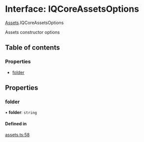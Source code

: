 # Interface: IQCoreAssetsOptions

[Assets](../modules/Assets.md).IQCoreAssetsOptions

Assets constructor options

## Table of contents

### Properties

- [folder](Assets.IQCoreAssetsOptions.md#folder)

## Properties

### folder

• **folder**: `string`

#### Defined in

[assets.ts:58](https://github.com/iniquitybbs/iniquity/blob/fe27628/packages/core/src/assets.ts#L58)
